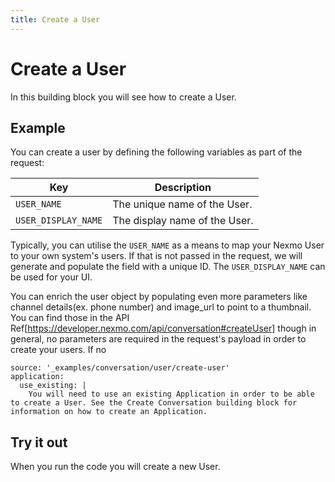 ```yaml
---
title: Create a User
---
```


# Create a User

In this building block you will see how to create a User.

## Example

You can create a user by defining the following variables as part of the request:

Key | Description
-- | --
`USER_NAME` | The unique name of the User.
`USER_DISPLAY_NAME` | The display name of the User.

Typically, you can utilise the `USER_NAME` as a means to map your Nexmo User to your own system's users.
If that is not passed in the request, we will generate and populate the field with a unique ID.
The `USER_DISPLAY_NAME` can be used for your UI.

You can enrich the user object by populating even more parameters like channel details(ex. phone number) and image_url to point to a thumbnail. You can find those in the API Ref[https://developer.nexmo.com/api/conversation#createUser] though in general, no parameters are required in the request's payload in order to create your users.
If no 


```building_blocks
source: '_examples/conversation/user/create-user'
application:
  use_existing: |
    You will need to use an existing Application in order to be able to create a User. See the Create Conversation building block for information on how to create an Application.
```

## Try it out

When you run the code you will create a new User.
